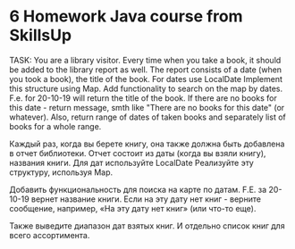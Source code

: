 # 6 Homework Java course from SkillsUp

TASK:
You are a library visitor. Every time when you take a book, it should be added to the library report as well. The report consists of a date (when you took a book), the title of the book. For dates use LocalDate Implement this structure using Map. Add functionality to search on the map by dates. F.e. for 20-10-19 will return the title of the book. If there are no books for this date - return message, smth like "There are no books for this date" (or whatever). Also, return range of dates of taken books and separately list of books for a whole range.


Каждый раз, когда вы берете книгу, она также должна быть добавлена в отчет библиотеки.
Отчет состоит из даты (когда вы взяли книгу), названия книги. Для дат используйте LocalDate
Реализуйте эту структуру, используя Map.

Добавить функциональность для поиска на карте по датам.
F.E. за 20-10-19 вернет название книги. Если на эту дату нет книг - верните сообщение,
например, «На эту дату нет книг» (или что-то еще).

Также выведите диапазон дат взятых книг.
И отдельно список книг для всего ассортимента.